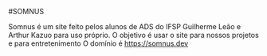#SOMNUS

Somnus é um site feito pelos alunos de ADS do IFSP Guilherme Leão e Arthur Kazuo para uso próprio.
O objetivo é usar o site para nossos projetos e para entretenimento
O domínio é https://somnus.dev



